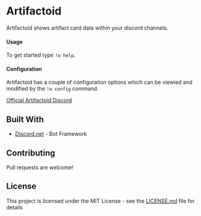 # Artifactoid
Artifactoid shows artifact card data within your discord channels.

#### Usage

To get started type `!a help`.

#### Configuration

Artifactoid has a couple of configuration options which can be viewied and modified by the `!a config` command.

[Official Artifactoid Discord](https://discord.gg/KxNzKFN)

## Built With

* [Discord.net](https://github.com/RogueException/Discord.Net) - Bot Framework

## Contributing

Pull requests are welcome!

## License

This project is licensed under the MIT License - see the [LICENSE.md](LICENSE.md) file for details
